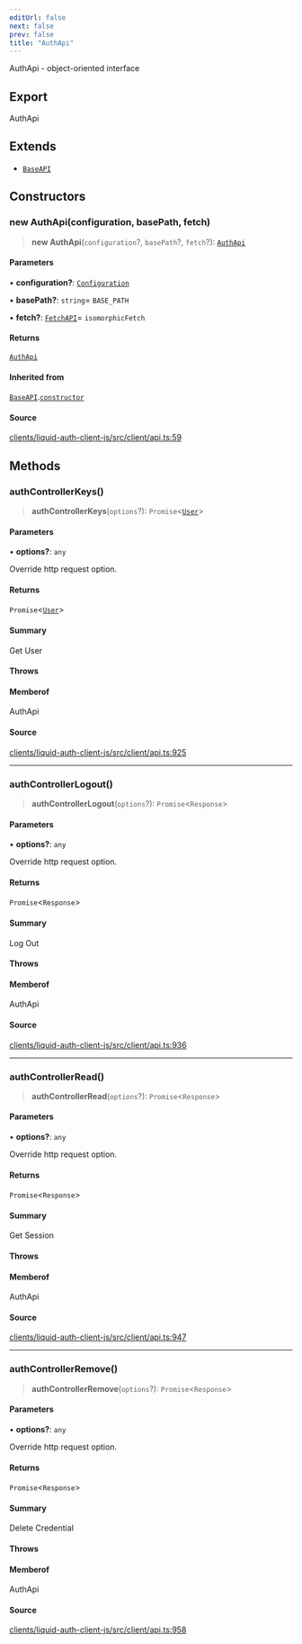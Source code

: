 ```yaml
---
editUrl: false
next: false
prev: false
title: "AuthApi"
---
```


AuthApi - object-oriented interface

## Export

AuthApi

## Extends

- [`BaseAPI`](/reference/typescript/auth/client/classes/baseapi/)

## Constructors

### new AuthApi(configuration, basePath, fetch)

> **new AuthApi**(`configuration`?, `basePath`?, `fetch`?): [`AuthApi`](/reference/typescript/auth/client/classes/authapi/)

#### Parameters

• **configuration?**: [`Configuration`](/reference/typescript/auth/client/classes/configuration/)

• **basePath?**: `string`= `BASE_PATH`

• **fetch?**: [`FetchAPI`](/reference/typescript/auth/client/interfaces/fetchapi/)= `isomorphicFetch`

#### Returns

[`AuthApi`](/reference/typescript/auth/client/classes/authapi/)

#### Inherited from

[`BaseAPI`](/reference/typescript/auth/client/classes/baseapi/).[`constructor`](/reference/typescript/auth/client/classes/baseapi/#constructors)

#### Source

[clients/liquid-auth-client-js/src/client/api.ts:59](https://github.com/algorandfoundation/liquid-auth/blob/8878aa0007608386baa019f80c46f90dd8baec70/clients/liquid-auth-client-js/src/client/api.ts#L59)

## Methods

### authControllerKeys()

> **authControllerKeys**(`options`?): `Promise`\<[`User`](/reference/typescript/auth/client/interfaces/user/)\>

#### Parameters

• **options?**: `any`

Override http request option.

#### Returns

`Promise`\<[`User`](/reference/typescript/auth/client/interfaces/user/)\>

#### Summary

Get User

#### Throws

#### Memberof

AuthApi

#### Source

[clients/liquid-auth-client-js/src/client/api.ts:925](https://github.com/algorandfoundation/liquid-auth/blob/8878aa0007608386baa019f80c46f90dd8baec70/clients/liquid-auth-client-js/src/client/api.ts#L925)

***

### authControllerLogout()

> **authControllerLogout**(`options`?): `Promise`\<`Response`\>

#### Parameters

• **options?**: `any`

Override http request option.

#### Returns

`Promise`\<`Response`\>

#### Summary

Log Out

#### Throws

#### Memberof

AuthApi

#### Source

[clients/liquid-auth-client-js/src/client/api.ts:936](https://github.com/algorandfoundation/liquid-auth/blob/8878aa0007608386baa019f80c46f90dd8baec70/clients/liquid-auth-client-js/src/client/api.ts#L936)

***

### authControllerRead()

> **authControllerRead**(`options`?): `Promise`\<`Response`\>

#### Parameters

• **options?**: `any`

Override http request option.

#### Returns

`Promise`\<`Response`\>

#### Summary

Get Session

#### Throws

#### Memberof

AuthApi

#### Source

[clients/liquid-auth-client-js/src/client/api.ts:947](https://github.com/algorandfoundation/liquid-auth/blob/8878aa0007608386baa019f80c46f90dd8baec70/clients/liquid-auth-client-js/src/client/api.ts#L947)

***

### authControllerRemove()

> **authControllerRemove**(`options`?): `Promise`\<`Response`\>

#### Parameters

• **options?**: `any`

Override http request option.

#### Returns

`Promise`\<`Response`\>

#### Summary

Delete Credential

#### Throws

#### Memberof

AuthApi

#### Source

[clients/liquid-auth-client-js/src/client/api.ts:958](https://github.com/algorandfoundation/liquid-auth/blob/8878aa0007608386baa019f80c46f90dd8baec70/clients/liquid-auth-client-js/src/client/api.ts#L958)
